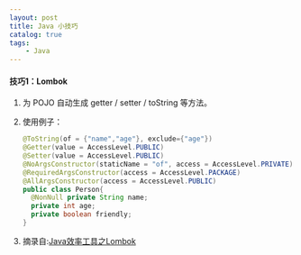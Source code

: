 ```yaml
---
layout: post
title: Java 小技巧
catalog: true
tags:
    - Java
---
```


#### 技巧1：Lombok

1. 为 POJO 自动生成 getter / setter / toString 等方法。

2. 使用例子：

   ```java
   @ToString(of = {"name","age"}, exclude={"age"})
   @Getter(value = AccessLevel.PUBLIC)
   @Setter(value = AccessLevel.PUBLIC)
   @NoArgsConstructor(staticName = "of", access = AccessLevel.PRIVATE)
   @RequiredArgsConstructor(access = AccessLevel.PACKAGE)
   @AllArgsConstructor(access = AccessLevel.PUBLIC)
   public class Person{
     @NonNull private String name;
     private int age;
     private boolean friendly;
   }
   ```

3.  摘录自:[Java效率工具之Lombok](https://juejin.im/post/5b00517cf265da0ba0636d4b)

